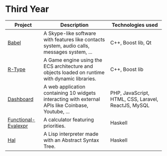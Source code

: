 # Third Year

| Project | Description | Technologies used |
|---------|-------------|-------------------|
| [Babel] | A Skype-like software with features like contacts system, audio calls, messages system, ... | C++, Boost lib, Qt |
| [R-Type] | A Game engine using the ECS architecture and objects loaded on runtime with dynamic libraries. | C++, Boost lib |
| [Dashboard] | A web application containing 10 widgets interacting with external APIs like Coinbase, Youtube, ... | PHP, JavaScript, HTML, CSS, Laravel, ReactJS, MySQL |
| [Functional-Evalexpr] | A calculator featuring priorities. | Haskell |
| [Hal] | A Lisp interpreter made with an Abstract Syntax Tree. | Haskell |

[Babel]: https://github.com/kevinpruvost/kevinpruvost_epitech/tree/master/ThirdYear/Babel
[R-Type]: https://github.com/kevinpruvost/kevinpruvost_epitech/tree/master/ThirdYear/R-type
[Dashboard]: https://github.com/kevinpruvost/kevinpruvost_epitech/tree/master/ThirdYear/Dashboard
[Functional-Evalexpr]: https://github.com/kevinpruvost/kevinpruvost_epitech/tree/master/ThirdYear/Functional-Evalexpr
[Hal]: https://github.com/kevinpruvost/kevinpruvost_epitech/tree/master/ThirdYear/Hal

